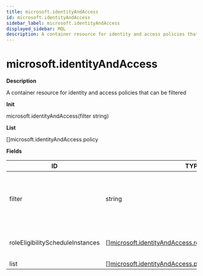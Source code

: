 ```yaml
---
title: microsoft.identityAndAccess
id: microsoft.identityAndAccess
sidebar_label: microsoft.identityAndAccess
displayed_sidebar: MQL
description: A container resource for identity and access policies that can be filtered
---
```


# microsoft.identityAndAccess

**Description**

A container resource for identity and access policies that can be filtered

**Init**

microsoft.identityAndAccess(filter string)

**List**

[]microsoft.identityAndAccess.policy

**Fields**

| ID                               | TYPE                                                                                                                                    | DESCRIPTION                                                                  |
| -------------------------------- | --------------------------------------------------------------------------------------------------------------------------------------- | ---------------------------------------------------------------------------- |
| filter                           | string                                                                                                                                  | filter by scopeId and scopeType, scopeId eq '/' and scopeType eq 'Directory' |
| roleEligibilityScheduleInstances | &#91;&#93;[microsoft.identityAndAccess.roleEligibilityScheduleInstance](microsoft.identityandaccess.roleeligibilityscheduleinstance.md) | Get the instances of role eligibilities                                      |
| list                             | &#91;&#93;[microsoft.identityAndAccess.policy](microsoft.identityandaccess.policy.md)                                                   |                                                                              |
